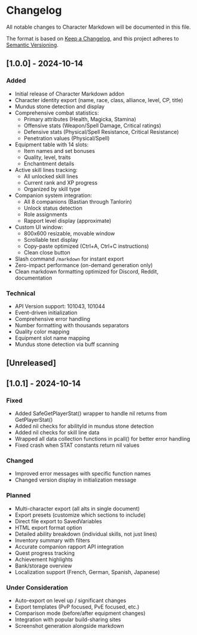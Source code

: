 # Changelog

All notable changes to Character Markdown will be documented in this file.

The format is based on [Keep a Changelog](https://keepachangelog.com/en/1.0.0/),
and this project adheres to [Semantic Versioning](https://semver.org/spec/v2.0.0.html).

## [1.0.0] - 2024-10-14

### Added
- Initial release of Character Markdown addon
- Character identity export (name, race, class, alliance, level, CP, title)
- Mundus stone detection and display
- Comprehensive combat statistics:
  - Primary attributes (Health, Magicka, Stamina)
  - Offensive stats (Weapon/Spell Damage, Critical ratings)
  - Defensive stats (Physical/Spell Resistance, Critical Resistance)
  - Penetration values (Physical/Spell)
- Equipment table with 14 slots:
  - Item names and set bonuses
  - Quality, level, traits
  - Enchantment details
- Active skill lines tracking:
  - All unlocked skill lines
  - Current rank and XP progress
  - Organized by skill type
- Companion system integration:
  - All 8 companions (Bastian through Tanlorin)
  - Unlock status detection
  - Role assignments
  - Rapport level display (approximate)
- Custom UI window:
  - 800x600 resizable, movable window
  - Scrollable text display
  - Copy-paste optimized (Ctrl+A, Ctrl+C instructions)
  - Clean close button
- Slash command `/markdown` for instant export
- Zero-impact performance (on-demand generation only)
- Clean markdown formatting optimized for Discord, Reddit, documentation

### Technical
- API Version support: 101043, 101044
- Event-driven initialization
- Comprehensive error handling
- Number formatting with thousands separators
- Quality color mapping
- Equipment slot name mapping
- Mundus stone detection via buff scanning

## [Unreleased]

## [1.0.1] - 2024-10-14

### Fixed
- Added SafeGetPlayerStat() wrapper to handle nil returns from GetPlayerStat()
- Added nil checks for abilityId in mundus stone detection
- Added nil checks for skill line data
- Wrapped all data collection functions in pcall() for better error handling
- Fixed crash when STAT constants return nil values

### Changed
- Improved error messages with specific function names
- Changed version display in initialization message

### Planned
- Multi-character export (all alts in single document)
- Export presets (customize which sections to include)
- Direct file export to SavedVariables
- HTML export format option
- Detailed ability breakdown (individual skills, not just lines)
- Inventory summary with filters
- Accurate companion rapport API integration
- Quest progress tracking
- Achievement highlights
- Bank/storage overview
- Localization support (French, German, Spanish, Japanese)

### Under Consideration
- Auto-export on level up / significant changes
- Export templates (PvP focused, PvE focused, etc.)
- Comparison mode (before/after equipment changes)
- Integration with popular build-sharing sites
- Screenshot generation alongside markdown
